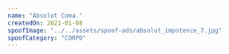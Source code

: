 ```yaml
---
name: "Absolut Coma."
createdOn: 2021-01-08
spoofImage: "../../assets/spoof-ads/absolut_impotence_7.jpg"
spoofCategory: "CORPO"
---
```


